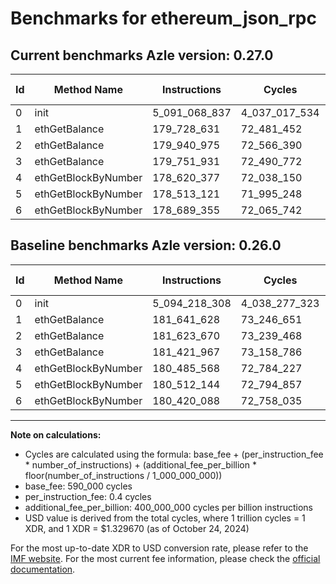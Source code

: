 # Benchmarks for ethereum_json_rpc

## Current benchmarks Azle version: 0.27.0

| Id  | Method Name         | Instructions  | Cycles        | USD           | USD/Million Calls | Change                                |
| --- | ------------------- | ------------- | ------------- | ------------- | ----------------- | ------------------------------------- |
| 0   | init                | 5_091_068_837 | 4_037_017_534 | $0.0053679011 | $5_367.90         | <font color="green">-3_149_471</font> |
| 1   | ethGetBalance       | 179_728_631   | 72_481_452    | $0.0000963764 | $96.37            | <font color="green">-1_912_997</font> |
| 2   | ethGetBalance       | 179_940_975   | 72_566_390    | $0.0000964894 | $96.48            | <font color="green">-1_682_695</font> |
| 3   | ethGetBalance       | 179_751_931   | 72_490_772    | $0.0000963888 | $96.38            | <font color="green">-1_670_036</font> |
| 4   | ethGetBlockByNumber | 178_620_377   | 72_038_150    | $0.0000957870 | $95.78            | <font color="green">-1_865_191</font> |
| 5   | ethGetBlockByNumber | 178_513_121   | 71_995_248    | $0.0000957299 | $95.72            | <font color="green">-1_999_023</font> |
| 6   | ethGetBlockByNumber | 178_689_355   | 72_065_742    | $0.0000958237 | $95.82            | <font color="green">-1_730_733</font> |

## Baseline benchmarks Azle version: 0.26.0

| Id  | Method Name         | Instructions  | Cycles        | USD           | USD/Million Calls |
| --- | ------------------- | ------------- | ------------- | ------------- | ----------------- |
| 0   | init                | 5_094_218_308 | 4_038_277_323 | $0.0053695762 | $5_369.57         |
| 1   | ethGetBalance       | 181_641_628   | 73_246_651    | $0.0000973939 | $97.39            |
| 2   | ethGetBalance       | 181_623_670   | 73_239_468    | $0.0000973843 | $97.38            |
| 3   | ethGetBalance       | 181_421_967   | 73_158_786    | $0.0000972770 | $97.27            |
| 4   | ethGetBlockByNumber | 180_485_568   | 72_784_227    | $0.0000967790 | $96.77            |
| 5   | ethGetBlockByNumber | 180_512_144   | 72_794_857    | $0.0000967931 | $96.79            |
| 6   | ethGetBlockByNumber | 180_420_088   | 72_758_035    | $0.0000967442 | $96.74            |

---

**Note on calculations:**

- Cycles are calculated using the formula: base_fee + (per_instruction_fee \* number_of_instructions) + (additional_fee_per_billion \* floor(number_of_instructions / 1_000_000_000))
- base_fee: 590_000 cycles
- per_instruction_fee: 0.4 cycles
- additional_fee_per_billion: 400_000_000 cycles per billion instructions
- USD value is derived from the total cycles, where 1 trillion cycles = 1 XDR, and 1 XDR = $1.329670 (as of October 24, 2024)

For the most up-to-date XDR to USD conversion rate, please refer to the [IMF website](https://www.imf.org/external/np/fin/data/rms_sdrv.aspx).
For the most current fee information, please check the [official documentation](https://internetcomputer.org/docs/current/developer-docs/gas-cost#execution).
